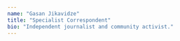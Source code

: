 ```yaml
---
name: "Gasan Jikavidze"
title: "Specialist Correspondent"
bio: "Independent journalist and community activist."
---
```

